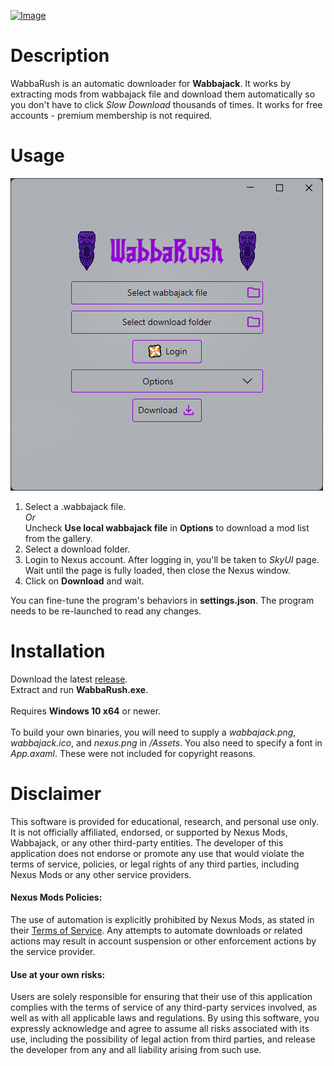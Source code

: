 [![Image](https://shields.io/badge/v2.4-WabbaRush-blue)](https://github.com/ent3m/WabbaRush/releases/tag/v2.4)
# Description
WabbaRush is an automatic downloader for **Wabbajack**. It works by extracting mods from wabbajack file and download them automatically so you don't have to click *Slow Download* thousands of times. It works for free accounts - premium membership is not required.
# Usage
![Image](https://raw.githubusercontent.com/ent3m/WabbaRush/refs/heads/master/WabbajackDownloader/Assets/screenshot.png)

1. Select a .wabbajack file.<br>
*Or*<br>
Uncheck **Use local wabbajack file** in **Options** to download a mod list from the gallery.
2. Select a download folder.
3. Login to Nexus account. After logging in, you'll be taken to *SkyUI* page.<br>
Wait until the page is fully loaded, then close the Nexus window.
5. Click on **Download** and wait.<br>

You can fine-tune the program's behaviors in **settings.json**. The program needs to be re-launched to read any changes.

# Installation
Download the latest [release](https://github.com/ent3m/WabbaRush/releases).<br>
Extract and run **WabbaRush.exe**.<br><br>
Requires **Windows 10 x64** or newer.<br><br>
To build your own binaries, you will need to supply a *wabbajack.png*, *wabbajack.ico*, and *nexus.png* in */Assets*. You also need to specify a font in *App.axaml*. These were not included for copyright reasons.

# Disclaimer
This software is provided for educational, research, and personal use only. It is not officially affiliated, endorsed, or supported by Nexus Mods, Wabbajack, or any other third-party entities. The developer of this application does not endorse or promote any use that would violate the terms of service, policies, or legal rights of any third parties, including Nexus Mods or any other service providers.

#### Nexus Mods Policies:
The use of automation is explicitly prohibited by Nexus Mods, as stated in their [Terms of Service](https://help.nexusmods.com/article/18-terms-of-service). Any attempts to automate downloads or related actions may result in account suspension or other enforcement actions by the service provider.

#### Use at your own risks:
Users are solely responsible for ensuring that their use of this application complies with the terms of service of any third-party services involved, as well as with all applicable laws and regulations. By using this software, you expressly acknowledge and agree to assume all risks associated with its use, including the possibility of legal action from third parties, and release the developer from any and all liability arising from such use.
